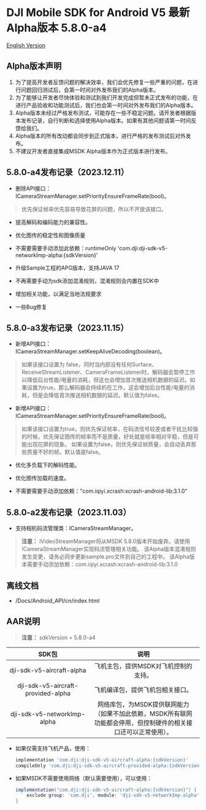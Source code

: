 # DJI Mobile SDK for Android V5 最新Alpha版本 5.8.0-a4

[English Version](README.md)

## Alpha版本声明

1. 为了提高开发者反馈问题的解决效率，我们会优先修复一些严重的问题，在进行问题回归测试后，会第一时间对外发布我们的Alpha版本。
2. 为了能够让开发者尽快体验和测试到我们开发完成但暂未正式发布的功能，在进行产品验收和功能测试后，我们也会第一时间对外发布我们的Alpha版本。
3. Alpha版本未经过严格发布测试，可能存在一些不稳定问题。请开发者根据版本发布记录，自行判断和选择使用Alpha版本。如果有其他问题请第一时间反馈给我们。
4. Alpha版本的所有改动都会同步到正式版本，进行严格的发布测试后对外发布。
5. 不建议开发者直接集成MSDK Alpha版本作为正式版本进行发布。

## 5.8.0-a4发布记录（2023.12.11）

- 删除API接口：ICameraStreamManager.setPriorityEnsureFrameRate(bool)。
> 优先保证帧率优先容易导致花屏的问题，所以不开放该接口。

- 提高解码和编码能力的兼容性。

- 优化图传的稳定性和图像质量

- 不需要需要手动添加此依赖：runtimeOnly 'com.dji:dji-sdk-v5-networkImp-alpha:{sdkVersion}'

- 升级Sample工程的APG版本，支持JAVA 17

- 不再需要手动为sdk添加混淆规则，混淆规则会内置在SDK中

- 增加相关功能，以满足当地法规要求

- 一些Bug修复

## 5.8.0-a3发布记录（2023.11.15）

- 新增API接口：ICameraStreamManager.setKeepAliveDecoding(boolean)。
> 如果该接口设置为 false，同时当内部没有任何Surface、ReceiveStreamListener、CameraFrameListener时，解码器会暂停工作以降低后台性能/电量的消耗，但这也会增加首次推送相机数据的延迟。如果设置为true，那么解码器会持续的在工作，这会增加后台性能/电量的消耗，但是会降低首次推送相机数据的延迟。默认值为false。

- 新增API接口：ICameraStreamManager.setPriorityEnsureFrameRate(bool)。
> 如果该接口设置为true，则优先保证帧率，在码流信号较差或者干扰比较强的时候，优先保证图传的帧率而不是质量，好处就是帧率相对平稳，但是可能出现花屏的现象。 如果设置为false，则优先保证帧质量，会自动丢弃那些质量不好的帧。默认值是false。

- 优化多负载下的解码性能。

- 优化图传加载的速度。

- 不需要需要手动添加依赖："com.iqiyi.xcrash:xcrash-android-lib:3.1.0"

## 5.8.0-a2发布记录（2023.11.03）

- 支持相机码流管理类：ICameraStreamManager。
> **注意：**
> IVideoStreamManager将从MSDK 5.8.0版本开始废弃。请使用ICameraStreamManager实现码流管理相关功能。
> 该Alpha版本混淆规则发生变更，请务必同步更新sample.pro文件到自己的工程中。
> 该Alpha版本需要手动添加依赖：com.iqiyi.xcrash:xcrash-android-lib:3.1.0

## 离线文档

- /Docs/Android_API/cn/index.html

## AAR说明

> **注意：** sdkVersion = 5.8.0-a4

| SDK包  <div style="width: 150pt">  | 说明  <div style="width: 200pt">   | 使用方式 <div style="width: 300pt">|
| :---------------: | :-----------------:  | :---------------: |
|     dji-sdk-v5-aircraft-alpha     | 飞机主包，提供MSDK对飞机控制的支持。 | implementation 'com.dji:dji-sdk-v5-aircraft-alpha:{sdkVersion}' |
| dji-sdk-v5-aircraft-provided-alpha | 飞机编译包，提供飞机包相关接口。 | compileOnly 'com.dji:dji-sdk-v5-aircraft-provided-alpha:{sdkVersion}' |
| dji-sdk-v5-networkImp-alpha | 网络库包，为MSDK提供联网能力（如果不加此依赖，MSDK所有联网功能都会停用，但控制硬件的相关接口还可以正常使用）。 | runtimeOnly 'com.dji:dji-sdk-v5-networkImp-alpha:{sdkVersion}' |

- 如果仅需支持飞机产品，使用：
  ```groovy
  implementation 'com.dji:dji-sdk-v5-aircraft-alpha:{sdkVersion}'
  compileOnly 'com.dji:dji-sdk-v5-aircraft-provided-alpha:{sdkVersion}'
  ```


- 如果MSDK不需要使用网络（默认需要使用），可以使用：
  ```groovy
  implementation("com.dji:dji-sdk-v5-aircraft-alpha:{sdkVersion}") {
      exclude group: 'com.dji', module: 'dji-sdk-v5-networkImp-alpha'
  }
  ```

